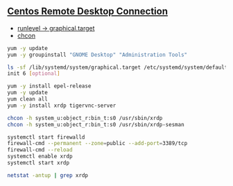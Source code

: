 ## [Centos Remote Desktop Connection](https://www.youtube.com/watch?v=zjt1-7Msscs)

* [runlevel -> graphical.target](https://www.freedesktop.org/software/systemd/man/runlevel.html)
* [chcon](https://unix.stackexchange.com/questions/274360/chcon-cant-apply-partial-context-to-unlabeled-file-usr-sbin-xrdp)

```sh
yum -y update
yum -y groupinstall "GNOME Desktop" "Administration Tools"

ls -sf /lib/systemd/system/graphical.target /etc/systemd/system/default.target
init 6 [optional]

yum -y install epel-release
yum -y update
yum clean all
yum -y install xrdp tigervnc-server

chcon -h system_u:object_r:bin_t:s0 /usr/sbin/xrdp
chcon -h system_u:object_r:bin_t:s0 /usr/sbin/xrdp-sesman

systemctl start firewalld
firewall-cmd --permanent --zone=public --add-port=3389/tcp
firewall-cmd --reload
systemctl enable xrdp
systemctl start xrdp

netstat -antup | grep xrdp
```
